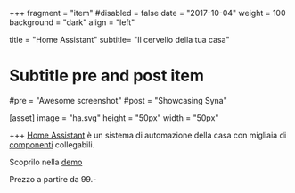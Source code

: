 +++
fragment = "item"
#disabled = false
date = "2017-10-04"
weight = 100
background = "dark"
align = "left"

title = "Home Assistant"
subtitle= "Il cervello della tua casa"

# Subtitle pre and post item
#pre = "Awesome screenshot"
#post = "Showcasing Syna"

[asset]
  image = "ha.svg"
  height = "50px"
  width = "50px"
  
+++
<a href="https://www.home-assistant.io/" target="_blank">Home Assistant</a> è un sistema di automazione della casa con migliaia di <a href="https://www.home-assistant.io/components/" target="_blank">componenti</a> collegabili.

Scoprilo nella <a href="https://demo.home-assistant.io/" target="_blank">demo</a>

Prezzo a partire da 99.-